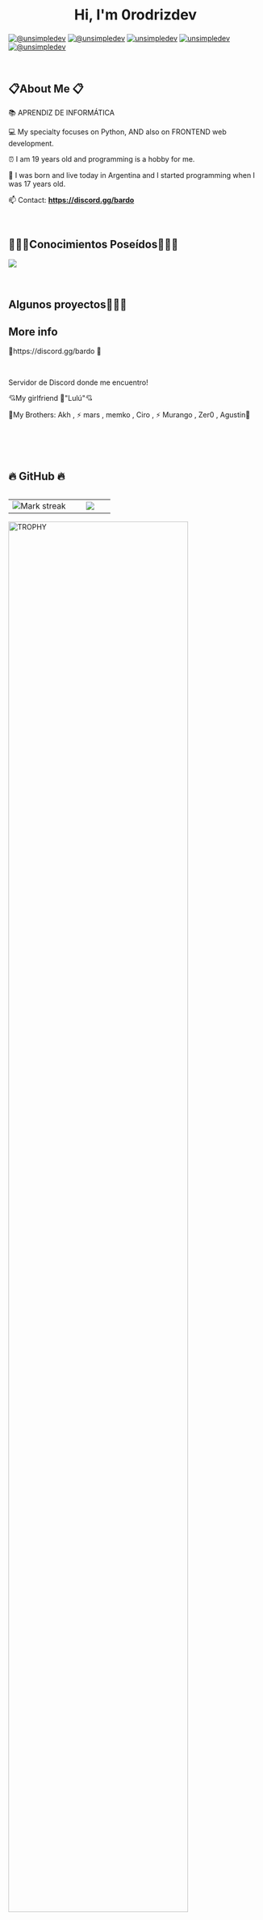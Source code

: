 <h1 align="center">Hi, I'm 0rodrizdev </h1> 

<p align="left">
  <a href="https://www.youtube.com/@h4nd01kvs" target="blank"><img align="center" src="https://img.shields.io/badge/YouTube-FF0000?style=for-the-badge&logo=youtube&logoColor=white" alt="@unsimpledev"  /></a>
<a href="#" target="blank"><img align="center" src="https://img.shields.io/badge/TikTok-000000?style=for-the-badge&logo=tiktok&logoColor=white" alt="@unsimpledev" /></a>
<a href="#" target="blank"><img align="center" src="https://img.shields.io/badge/LinkedIn-0077B5?style=for-the-badge&logo=linkedin&logoColor=white" alt="unsimpledev"/></a>
<a href="#" target="blank"><img align="center" src="https://img.shields.io/badge/Facebook-1877F2?style=for-the-badge&logo=facebook&logoColor=white" alt="unsimpledev"  /></a>
<a href = "#" target="blank"><img align="center" src="https://img.shields.io/badge/Gmail-D14836?style=for-the-badge&logo=gmail&logoColor=white" alt="@unsimpledev"  /></a>
  </p>
<br>
<h2>📋About Me 📋</h2>
<!--Intro start-->

<p align="left">
📚 APRENDIZ DE INFORMÁTICA

💻 My specialty focuses on Python, AND also on FRONTEND web development.

⏰ I am 19 years old and programming is a hobby for me.

📍 I was born and live today in Argentina and I started programming when I was 17 years old.

📫 Contact: **https://discord.gg/bardo**
<!--Intro end-->
  </p>
<br>

<h2 >👨🏻‍💻Conocimientos Poseídos👨🏻‍💻</h2>
<!--tech stack icons-->
<p align="left">
  <a href="https://skillicons.dev">
    <img src="https://skillicons.dev/icons?i=py,html,css,js,ruby,mysql,cpp,rust=30" />
  </a>
</p>
<br>
<!-------------------------->
<div id="proyectos">
<h2 >Algunos proyectos👨🏻‍💻</h2>



<!------------------------->
<div id="apoyo">
<h2>More info</h2>

<p>📡https://discord.gg/bardo 📡</p><br><p>Servidor de Discord donde me encuentro!</p>

<p>💘My girlfriend 💞"Lulú"💘</p>

<p>💯My Brothers: Akh , ⚡️ mars , memko , Ciro , ⚡️ Murango , Zer0 , Agustin💯</p>
    
  </p>
</div>
  <br>
<br><br>

<h2>🔥 GitHub 🔥</h2>
<!--- stats & Trophy (start) -->
<p align="center">
  <!--- stats (start) -->
<table align="left">
<tr border="none">
<td width="60%" align="center">

<!--  <img  align="center"  src="https://github-readme-stats.vercel.app/api?username=unsimpledev&theme=dark&show_icons=true&count_private=true" />
  <br></br> -->
  <img  title="🔥 Get streak stats for your profile at git.io/streak-stats" alt="Mark streak" src="#" /> 
</td>

<td width="40%" align="center">

  <img  align="center"  src="#"/>

  </td>
</tr>
</table>
<!--- stats (end) -->

<!--- trophy (start) -->
<div align=left>
  <a href="https://github.com/ryo-ma/github-profile-trophy" title="Go to Source">
      <img align="center" width=84% src="https://github-profile-trophy.vercel.app/?username=unsimpledev&theme=radical&row=1&column=7&margin-h=15&margin-w=5&no-bg=true" alt="TROPHY" />
    </a>
</div>
<!--- trophy (start) -->


</p>        
<!--- stats (end) -->
